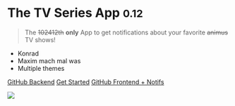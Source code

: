 <!-- ![](yes.png) -->
# The TV Series App <small>0.12</small>

> The ~~102412th~~ **only** App to get notifications about your favorite ~~animus~~ TV shows!

* Konrad
* Maxim mach mal was
* Multiple themes

[GitHub Backend](https://github.com/AyyKamp/tvdb-rest)
[Get Started](yes.png)
[GitHub Frontend + Notifs](https://github.com/massenmensch/TheTVSeriesApp)

![](https://media.discordapp.net/attachments/410171118310391808/410550886096568331/unknown.png)
